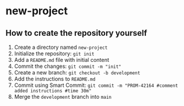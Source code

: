 # new-project

## How to create the repository yourself

1. Create a directory named `new-project`
2. Initialize the repository: `git init`
3. Add a `README.md` file with initial content
4. Commit the changes: `git commit -m "init"`
5. Create a new branch: `git checkout -b development`
6. Add the instructions to `README.md`
7. Commit using Smart Commit: `git commit -m "PROM-42164 #comment added instructions #time 30m"`
8. Merge the `development` branch into `main`